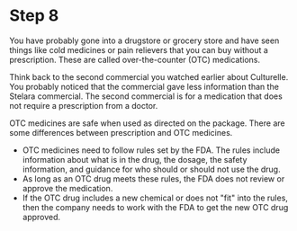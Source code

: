 # Step 8

You have probably gone into a drugstore or grocery store and have seen things like cold medicines or pain relievers that you can buy without a prescription. These are called over-the-counter (OTC) medications.  

Think back to the second commercial you watched earlier about Culturelle. You probably noticed that the commercial gave less information than the Stelara commercial. The second commercial is for a medication that does not require a prescription from a doctor. 

OTC medicines are safe when used as directed on the package. There are some differences between prescription and OTC medicines. 
- OTC medicines need to follow rules set by the FDA. The rules include information about what is in the drug, the dosage, the safety information, and guidance for who should or should not use the drug. 
- As long as an OTC drug meets these rules, the FDA does not review or approve the medication. 
- If the OTC drug includes a new chemical or does not "fit" into the rules, then the company needs to work with the FDA to get the new OTC drug approved. 